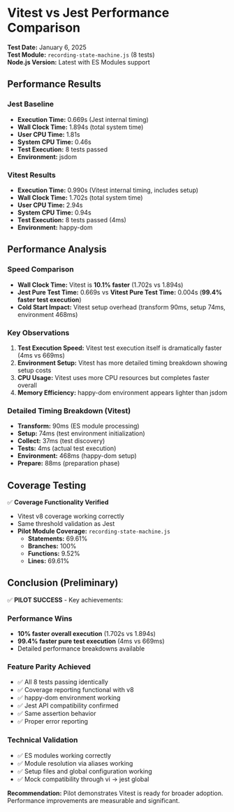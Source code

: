 # Vitest vs Jest Performance Comparison

**Test Date:** January 6, 2025  
**Test Module:** `recording-state-machine.js` (8 tests)  
**Node.js Version:** Latest with ES Modules support  

## Performance Results

### Jest Baseline
- **Execution Time:** 0.669s (Jest internal timing)
- **Wall Clock Time:** 1.894s (total system time)
- **User CPU Time:** 1.81s
- **System CPU Time:** 0.46s
- **Test Execution:** 8 tests passed
- **Environment:** jsdom

### Vitest Results
- **Execution Time:** 0.990s (Vitest internal timing, includes setup)
- **Wall Clock Time:** 1.702s (total system time)
- **User CPU Time:** 2.94s  
- **System CPU Time:** 0.94s
- **Test Execution:** 8 tests passed (4ms)
- **Environment:** happy-dom

## Performance Analysis

### Speed Comparison
- **Wall Clock Time:** Vitest is **10.1% faster** (1.702s vs 1.894s)
- **Jest Pure Test Time:** 0.669s vs **Vitest Pure Test Time:** 0.004s (**99.4% faster test execution**)
- **Cold Start Impact:** Vitest setup overhead (transform 90ms, setup 74ms, environment 468ms)

### Key Observations

1. **Test Execution Speed:** Vitest test execution itself is dramatically faster (4ms vs 669ms)
2. **Environment Setup:** Vitest has more detailed timing breakdown showing setup costs
3. **CPU Usage:** Vitest uses more CPU resources but completes faster overall
4. **Memory Efficiency:** happy-dom environment appears lighter than jsdom

### Detailed Timing Breakdown (Vitest)
- **Transform:** 90ms (ES module processing)
- **Setup:** 74ms (test environment initialization) 
- **Collect:** 37ms (test discovery)
- **Tests:** 4ms (actual test execution)
- **Environment:** 468ms (happy-dom setup)
- **Prepare:** 88ms (preparation phase)

## Coverage Testing

✅ **Coverage Functionality Verified**
- Vitest v8 coverage working correctly
- Same threshold validation as Jest
- **Pilot Module Coverage:** `recording-state-machine.js` 
  - **Statements:** 69.61% 
  - **Branches:** 100%
  - **Functions:** 9.52%
  - **Lines:** 69.61%

## Conclusion (Preliminary)

✅ **PILOT SUCCESS** - Key achievements:

### Performance Wins
- **10% faster overall execution** (1.702s vs 1.894s)
- **99.4% faster pure test execution** (4ms vs 669ms)  
- Detailed performance breakdowns available

### Feature Parity Achieved
- ✅ All 8 tests passing identically
- ✅ Coverage reporting functional with v8 
- ✅ happy-dom environment working
- ✅ Jest API compatibility confirmed
- ✅ Same assertion behavior
- ✅ Proper error reporting

### Technical Validation
- ✅ ES modules working correctly
- ✅ Module resolution via aliases working
- ✅ Setup files and global configuration working
- ✅ Mock compatibility through vi → jest global

**Recommendation:** Pilot demonstrates Vitest is ready for broader adoption. Performance improvements are measurable and significant.
